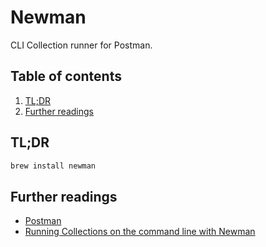 # Newman

CLI Collection runner for Postman.

## Table of contents <!-- omit in toc -->

1. [TL;DR](#tldr)
1. [Further readings](#further-readings)

## TL;DR

```sh
brew install newman
```

## Further readings

- [Postman]
- [Running Collections on the command line with Newman]

<!--
  References
  -->

<!-- Knowledge base -->
[postman]: postman.md

<!-- Upstream -->
[running collections on the command line with newman]: https://learning.postman.com/docs/running-collections/using-newman-cli/command-line-integration-with-newman/
